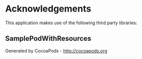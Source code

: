 # Acknowledgements
This application makes use of the following third party libraries:

## SamplePodWithResources


Generated by CocoaPods - http://cocoapods.org
